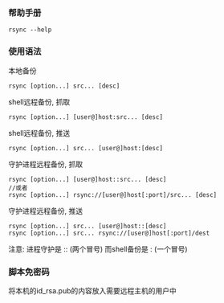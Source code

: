 ### 帮助手册
```
rsync --help
```

### 使用语法
本地备份
```
rsync [option...] src... [desc]
```

shell远程备份, 抓取
```
rsync [option...] [user@]host:src... [desc]
```

shell远程备份, 推送
```
rsync [option...] src... [user@]host:[desc]
```

守护进程远程备份, 抓取
```
rsync [option...] [user@]host::src... [desc] 
//或者
rsync [option...] rsync://[user@]host[:port]/src... [desc] 
```

守护进程远程备份, 推送
```
rsync [option...] src... [user@]host::[desc]
rsync [option...] src... rsync://[user@]host[:port]/dest
```
注意: 进程守护是 :: (两个冒号) 而shell备份是 : (一个冒号)

### 脚本免密码
将本机的id_rsa.pub的内容放入需要远程主机的用户中